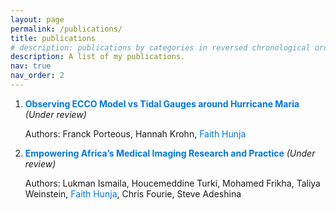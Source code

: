 ```yaml
---
layout: page
permalink: /publications/
title: publications
# description: publications by categories in reversed chronological order. generated by jekyll-scholar.
description: A list of my publications.
nav: true
nav_order: 2
---
```


<ol style="list-style-type: decimal">
<li><span style="color:#0076df; font-weight:bold;">Observing ECCO Model vs Tidal Gauges around Hurricane Maria</span> <em>(Under review)</em>
<p>Authors: Franck Porteous, Hannah Krohn, <span style="color:#0076df;">Faith Hunja</span></p></li>
<li><span style="color:#0076df; font-weight:bold;">Empowering Africa’s Medical Imaging Research and Practice</span> <em>(Under review)</em>
<p>Authors: Lukman Ismaila, Houcemeddine Turki, Mohamed Frikha, Taliya Weinstein, <span style="color:#0076df;">Faith Hunja</span>, Chris Fourie, Steve Adeshina</p></li>
</ol>
